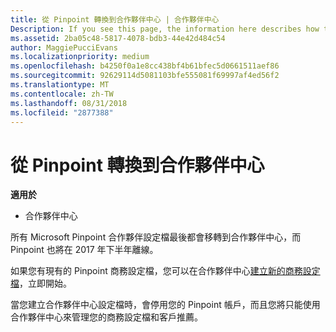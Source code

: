 ```yaml
---
title: 從 Pinpoint 轉換到合作夥伴中心 | 合作夥伴中心
Description: If you see this page, the information here describes how to transition from Pinpoint to Partner Center.
ms.assetid: 2ba05c48-5817-4078-bdb3-44e42d484c54
author: MaggiePucciEvans
ms.localizationpriority: medium
ms.openlocfilehash: b4250f0a1e8cc438bf4b61bfec5d0661511aef86
ms.sourcegitcommit: 92629114d5081103bfe555081f69997af4ed56f2
ms.translationtype: MT
ms.contentlocale: zh-TW
ms.lasthandoff: 08/31/2018
ms.locfileid: "2877388"
---
```

# <a name="transition-from-pinpoint-to-partner-center"></a>從 Pinpoint 轉換到合作夥伴中心

**適用於**

-  合作夥伴中心

所有 Microsoft Pinpoint 合作夥伴設定檔最後都會移轉到合作夥伴中心，而 Pinpoint 也將在 2017 年下半年離線。 

如果您有現有的 Pinpoint 商務設定檔，您可以在合作夥伴中心[建立新的商務設定檔](create-a-marketing-profile.md)，立即開始。

當您建立合作夥伴中心設定檔時，會停用您的 Pinpoint 帳戶，而且您將只能使用合作夥伴中心來管理您的商務設定檔和客戶推薦。